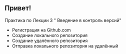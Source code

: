## Привет!

Практика по Лекции 3 " Введение в контроль версий"

* Регистрация на Github.com
* Создание локального репозитория
* Создание удалённого репозитория
* Отправка локального репозитория на удалённый 